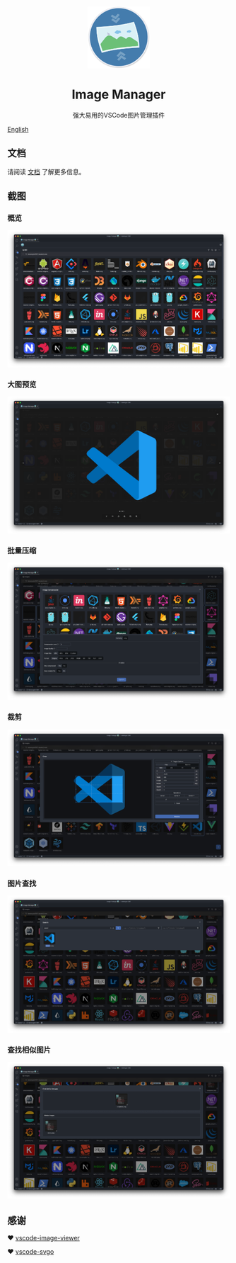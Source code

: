 <p align='center'>
  <a href='https://github.com/hemengke1997/vscode-image-manager' target="_blank" rel='noopener noreferrer'>
    <img width='140' src='./assets/logo.png' alt='logo' />
  </a>
</p>

<h1 align='center'>Image Manager</h1>

<p align='center'>强大易用的VSCode图片管理插件<p>

[English](./README.md)

## 文档

请阅读 [文档](https://hemengke1997.github.io/vscode-image-manager/zh/) 了解更多信息。

## 截图

### 概览

![overview](./screenshots/overview.png)

### 大图预览

![preview](./screenshots/preview.png)

### 批量压缩

![compression](./screenshots/compression.png)

### 裁剪

![crop](./screenshots/crop.png)

### 图片查找

![search](./screenshots/search.png)

### 查找相似图片

![find-similarity](./screenshots/find-similarity.png)

## 感谢

❤️ [vscode-image-viewer](https://github.com/ZhangJian1713/vscode-image-viewer)

❤️ [vscode-svgo](https://github.com/1000ch/vscode-svgo)

